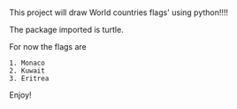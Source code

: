# 
This project will draw World countries flags' using python!!!!

The package imported is turtle.

For now the flags are

    1. Monaco
    2. Kuwait
    3. Eritrea
    
Enjoy!
	